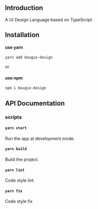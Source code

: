 ## Introduction
A UI Design Language based on TypeScript.

## Installation
#### use yarn
```bash
yarn add bougie-design
```
or
#### use npm
```bash
npm i bougie-design
```

## API Documentation
### scripts

#### `yarn start`
Run the app at development mode.

#### `yarn build`
Build the project.

#### `yarn lint`
Code style lint

#### `yarn fix`
Code style fix